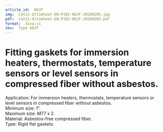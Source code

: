 ```yaml
---
article_id:  66JF
img:  Cat11-Ultimheat-EN-P192-66JF-20200205.jpg
pdf:  Cat11-Ultimheat-EN-P192-66JF-20200205.pdf
format:  diva-v1
sku:  Type 66JF
---
```


# Fitting gaskets for immersion heaters, thermostats, temperature sensors or level sensors in compressed fiber without asbestos.

Application: For immersion heaters, thermostats, temperature sensors or level sensors in compressed fiber without asbestos.  
Minimum size: 1".  
Maximum size: M77 x 2.  
Material: Asbestos-free compressed fiber.  
Type: Rigid flat gaskets.  

